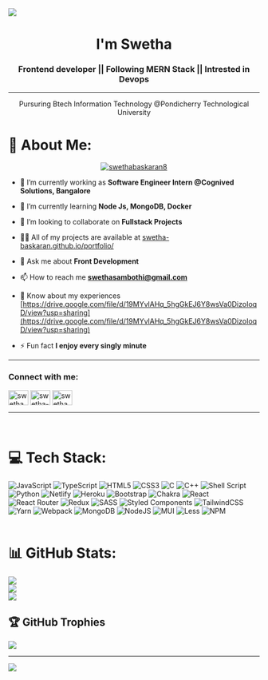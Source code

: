 <img src="https://i.postimg.cc/Bn0LpRL1/Grey-and-Black-Professional-Linked-In-Article-Cover-Image-5.png" />
<h1 align="center">I'm Swetha</h1>
<h3 align="center">Frontend developer || Following MERN Stack  || Intrested in Devops</h3>
<hr>
<p align="center">Pursuring Btech Information Technology @Pondicherry Technological University</>
<br>

# 💫 About Me:
<p align="center"> <a href="https://twitter.com/swethabaskaran8" target="blank"><img src="https://img.shields.io/twitter/follow/swethabaskaran8?logo=twitter&style=for-the-badge" alt="swethabaskaran8" /></a> </p>

- 🔭 I’m currently working as **Software Engineer Intern @Cognived Solutions, Bangalore**

- 🌱 I’m currently learning **Node Js, MongoDB, Docker**

- 👯 I’m looking to collaborate on **Fullstack Projects**

- 👨‍💻 All of my projects are available at [swetha-baskaran.github.io/portfolio/](swetha-baskaran.github.io/portfolio/)

- 💬 Ask me about **Front Development**

- 📫 How to reach me **swethasambothi@gmail.com**

- 📄 Know about my experiences [https://drive.google.com/file/d/19MYvlAHq_5hgGkEJ6Y8wsVa0DizoIoqD/view?usp=sharing](https://drive.google.com/file/d/19MYvlAHq_5hgGkEJ6Y8wsVa0DizoIoqD/view?usp=sharing)

- ⚡ Fun fact **I enjoy every singly minute**
<hr>

<h3 align="left">Connect with me:</h3>
<p align="left">
<a href="https://twitter.com/swethabaskaran8" target="blank"><img align="center" src="https://raw.githubusercontent.com/rahuldkjain/github-profile-readme-generator/master/src/images/icons/Social/twitter.svg" alt="swethabaskaran8" height="30" width="40" /></a>
<a href="https://linkedin.com/in/swetha-baskaran-1b58a221a" target="blank"><img align="center" src="https://raw.githubusercontent.com/rahuldkjain/github-profile-readme-generator/master/src/images/icons/Social/linked-in-alt.svg" alt="swetha-baskaran-1b58a221a" height="30" width="40" /></a>
<a href="https://instagram.com/swetha_baskaran__" target="blank"><img align="center" src="https://raw.githubusercontent.com/rahuldkjain/github-profile-readme-generator/master/src/images/icons/Social/instagram.svg" alt="swetha_baskaran__" height="30" width="40" /></a>
</p>
<hr>
<br>

# 💻 Tech Stack:
![JavaScript](https://img.shields.io/badge/javascript-%23323330.svg?style=for-the-badge&logo=javascript&logoColor=%23F7DF1E) ![TypeScript](https://img.shields.io/badge/typescript-%23007ACC.svg?style=for-the-badge&logo=typescript&logoColor=white) ![HTML5](https://img.shields.io/badge/html5-%23E34F26.svg?style=for-the-badge&logo=html5&logoColor=white) ![CSS3](https://img.shields.io/badge/css3-%231572B6.svg?style=for-the-badge&logo=css3&logoColor=white) ![C](https://img.shields.io/badge/c-%2300599C.svg?style=for-the-badge&logo=c&logoColor=white) ![C++](https://img.shields.io/badge/c++-%2300599C.svg?style=for-the-badge&logo=c%2B%2B&logoColor=white) ![Shell Script](https://img.shields.io/badge/shell_script-%23121011.svg?style=for-the-badge&logo=gnu-bash&logoColor=white) ![Python](https://img.shields.io/badge/python-3670A0?style=for-the-badge&logo=python&logoColor=ffdd54) ![Netlify](https://img.shields.io/badge/netlify-%23000000.svg?style=for-the-badge&logo=netlify&logoColor=#00C7B7) ![Heroku](https://img.shields.io/badge/heroku-%23430098.svg?style=for-the-badge&logo=heroku&logoColor=white) ![Bootstrap](https://img.shields.io/badge/bootstrap-%23563D7C.svg?style=for-the-badge&logo=bootstrap&logoColor=white) ![Chakra](https://img.shields.io/badge/chakra-%234ED1C5.svg?style=for-the-badge&logo=chakraui&logoColor=white) ![React](https://img.shields.io/badge/react-%2320232a.svg?style=for-the-badge&logo=react&logoColor=%2361DAFB) ![React Router](https://img.shields.io/badge/React_Router-CA4245?style=for-the-badge&logo=react-router&logoColor=white) ![Redux](https://img.shields.io/badge/redux-%23593d88.svg?style=for-the-badge&logo=redux&logoColor=white) ![SASS](https://img.shields.io/badge/SASS-hotpink.svg?style=for-the-badge&logo=SASS&logoColor=white) ![Styled Components](https://img.shields.io/badge/styled--components-DB7093?style=for-the-badge&logo=styled-components&logoColor=white) ![TailwindCSS](https://img.shields.io/badge/tailwindcss-%2338B2AC.svg?style=for-the-badge&logo=tailwind-css&logoColor=white) ![Yarn](https://img.shields.io/badge/yarn-%232C8EBB.svg?style=for-the-badge&logo=yarn&logoColor=white) ![Webpack](https://img.shields.io/badge/webpack-%238DD6F9.svg?style=for-the-badge&logo=webpack&logoColor=black) ![MongoDB](https://img.shields.io/badge/MongoDB-%234ea94b.svg?style=for-the-badge&logo=mongodb&logoColor=white) ![NodeJS](https://img.shields.io/badge/node.js-6DA55F?style=for-the-badge&logo=node.js&logoColor=white) ![MUI](https://img.shields.io/badge/MUI-%230081CB.svg?style=for-the-badge&logo=material-ui&logoColor=white) ![Less](https://img.shields.io/badge/less-2B4C80?style=for-the-badge&logo=less&logoColor=white) ![NPM](https://img.shields.io/badge/NPM-%23000000.svg?style=for-the-badge&logo=npm&logoColor=white)
<br /><br />
# 📊 GitHub Stats:
![](https://github-readme-stats.vercel.app/api?username=Swetha-Baskaran&theme=radical&hide_border=false&include_all_commits=false&count_private=false)<br/>
![](https://github-readme-streak-stats.herokuapp.com/?user=Swetha-Baskaran&theme=radical&hide_border=false)<br/>
![](https://github-readme-stats.vercel.app/api/top-langs/?username=Swetha-Baskaran&theme=radical&hide_border=false&include_all_commits=false&count_private=false&layout=compact)

## 🏆 GitHub Trophies
![](https://github-profile-trophy.vercel.app/?username=Swetha-Baskaran&theme=monokai&no-frame=true&no-bg=true&margin-w=4)

---
[![](https://visitcount.itsvg.in/api?id=Swetha-Baskaran&icon=5&color=10)](https://visitcount.itsvg.in)
